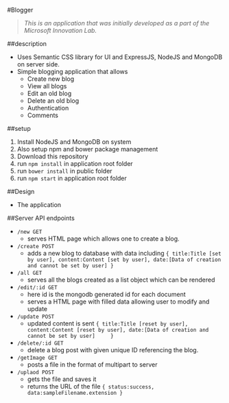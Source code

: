 #Blogger

> *This is an application that was initially developed as a part of the Microsoft Innovation Lab.*

##description
- Uses Semantic CSS library for UI and ExpressJS, NodeJS and MongoDB on server side.
- Simple blogging application that allows
  - Create new blog
  - View all blogs
  - Edit an old blog
  - Delete an old blog
  - Authentication
  - Comments

##setup
1. Install NodeJS and MongoDB on system
2. Also setup npm and bower package management
3. Download this repository
4. run `npm install` in application root folder
5. run `bower install` in public folder
6. run `npm start` in application root folder

##Design
- The application

##Server API endpoints
- `/new GET`
  - serves HTML page which allows one to create a blog.
- `/create POST`
  - adds a new blog to database with data including
  `{
    title:Title [set by user],
    content:Content [set by user],
    date:[Data of creation and cannot be set by user]
  }`
- `/all GET`
  - serves all the blogs created as a list object which can be rendered
- `/edit/:id GET`
  - here id is the mongodb generated id for each document
  - serves a HTML page with filled data allowing user to modify and update
- `/update POST`
  - updated content is sent
  `{
    title:Title [reset by user],
    content:Content [reset by user],
    date:[Data of creation and cannot be set by user]    
  }`
- `/delete/:id GET`
  - delete a blog post with given unique ID referencing the blog.
- `/getImage GET`
  - posts a file in the format of multipart to server
- `/uplaod POST`
  - gets the file and saves it
  - returns the URL of the file
  `{
    status:success,
    data:sampleFilename.extension
  }`
